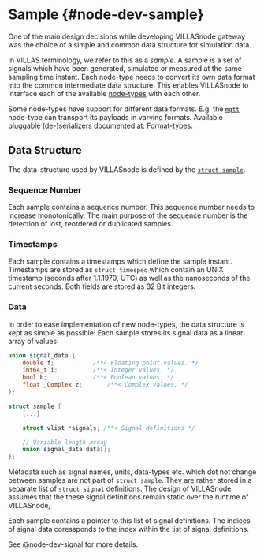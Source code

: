 # Sample {#node-dev-sample}

One of the main design decisions while developing VILLASnode gateway was the choice of a simple and common data structure for simulation data.

In VILLAS terminology, we refer to this as a _sample_. A sample is a set of signals which have been generated, simulated or measured at the same sampling time instant. Each node-type needs to convert its own data format into the common intermediate data structure.
This enables VILLASnode to interface each of the available [node-types](../nodes/index.md) with each other.

Some node-types have support for different data formats. E.g. the [`mqtt`](../nodes/mqtt.md) node-type can transport its payloads in varying formats.
Available pluggable (de-)serializers documented at: [Format-types](../formats/index.md).

## Data Structure

The data-structure used by VILLASnode is defined by the [`struct sample`](https://git.rwth-aachen.de/acs/public/villas/node/blob/master/include/villas/sample.h).

### Sequence Number

Each sample contains a sequence number. This sequence number needs to increase monotonically.
The main purpose of the sequence number is the detection of lost, reordered or duplicated samples.

### Timestamps

Each sample contains a timestamps which define the sample instant.
Timestamps are stored as `struct timespec` which contain an UNIX timestamp (seconds after 1.1.1970, UTC) as well as the nanoseconds of the current seconds. Both fields are stored as 32 Bit integers.

### Data

In order to ease implementation of new node-types, the data structure is kept as simple as possible:
Each sample stores its signal data as a linear array of values:

```c
union signal_data {
	double f;			/**< Floating point values. */
	int64_t i;			/**< Integer values. */
	bool b;				/**< Boolean values. */
	float _Complex z;		/**< Complex values. */
};

struct sample {
    [...]

    struct vlist *signals; /**< Signal definitions */

    // Variable length array
    union signal_data data[];
};
```

Metadata such as signal names, units, data-types etc. which dot not change between samples are not part of `struct sample`.
They are rather stored in a separate list of `struct signal` definitions.
The design of VILLASnode assumes that the these signal definitions remain static over the runtime of VILLASnode,

Each sample contains a pointer to this list of signal definitions.
The indices of signal data coressponds to the index within the list of signal definitions.

See @node-dev-signal for more details.
